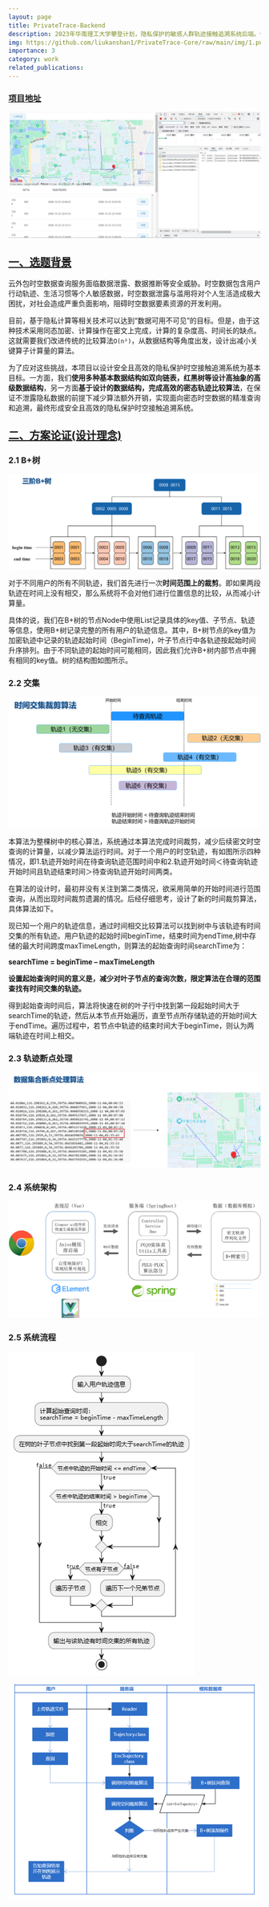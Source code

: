 ```yaml
---
layout: page
title: PrivateTrace-Backend
description: 2023年华南理工大学攀登计划，隐私保护的敏感人群轨迹接触追溯系统后端。使用SpringBoot框架和百度地图API开发，自定义B+树索引模拟数据库。
img: https://github.com/liukanshan1/PrivateTrace-Core/raw/main/img/1.png?raw=true
importance: 3
category: work
related_publications:
---
```


### [项目地址](https://github.com/SCUT-CS/PrivateTrace-Backend)

![系统界面](https://github.com/SCUT-CS/PrivateTrace-Backend/blob/main/img/4.png?raw=true)

## [**一、选题背景**](https://github.com/liukanshan1/PrivateTrace-Core#一选题背景)

云外包时空数据查询服务面临数据泄露、数据推断等安全威胁。时空数据包含用户行动轨迹、生活习惯等个人敏感数据，时空数据泄露与滥用将对个人生活造成极大困扰，对社会造成严重负面影响，阻碍时空数据要素资源的开发利用。

目前，基于隐私计算等相关技术可以达到“数据可用不可见”的目标。但是，由于这种技术采用同态加密、计算操作在密文上完成，计算的复杂度高、时间长的缺点。这就需要我们改进传统的比较算法`O(n²)`，从数据结构等角度出发，设计出减小关键算子计算量的算法。

为了应对这些挑战，本项目以设计安全且高效的隐私保护时空接触追溯系统为基本目标。一方面，我们**使用多种基本数据结构如双向链表，红黑树等设计高抽象的高级数据结构**，另一方面**基于设计的数据结构，完成高效的密态轨迹比较算法**，在保证不泄露隐私数据的前提下减少算法额外开销，实现面向密态时空数据的精准查询和追溯，最终形成安全且高效的隐私保护时空接触追溯系统。

## [**二、方案论证(设计理念)**](https://github.com/liukanshan1/PrivateTrace-Core#二方案论证设计理念)

### **2.1** **B+树**

![B+树示意图](https://github.com/SCUT-CS/PrivateTrace-Backend/blob/main/img/1.png?raw=true)

对于不同用户的所有不同轨迹，我们首先进行一次**时间范围上的裁剪**。即如果两段轨迹在时间上没有相交，那么系统将不会对他们进行位置信息的比较，从而减小计算量。

具体的说，我们在B+树的节点Node中使用List记录具体的key值、子节点、轨迹等信息，使用B+树记录完整的所有用户的轨迹信息。其中，B+树节点的key值为加密轨迹中记录的轨迹起始时间（BeginTime)，叶子节点行中各轨迹按起始时间升序排列。由于不同轨迹的起始时间可能相同，因此我们允许B+树内部节点中拥有相同的key值。树的结构图如图所示。

### **2.2** **交集**

![交集示意图](https://github.com/SCUT-CS/PrivateTrace-Backend/blob/main/img/2.png?raw=true)

本算法为整棵树中的核心算法，系统通过本算法完成时间裁剪，减少后续密文时空查询的计算量，以减少算法运行时间。对于一个用户的时空轨迹，有如图所示四种情况，即1.轨迹开始时间在待查询轨迹范围时间中和2.轨迹开始时间＜待查询轨迹开始时间且轨迹结束时间＞待查询轨迹开始时间两类。

在算法的设计时，最初并没有关注到第二类情况，欲采用简单的开始时间进行范围查询，从而出现时间裁剪遗漏的情况。后经仔细思考，设计了新的时间裁剪算法，具体算法如下。

现已知一个用户的轨迹信息，通过时间相交比较算法可以找到树中与该轨迹有时间交集的所有轨迹。用户轨迹的起始时间beginTime，结束时间为endTime,树中存储的最大时间跨度maxTimeLength，则算法的起始查询时间searchTime为：

**searchTime = beginTime – maxTimeLength**

  **设置起始查询时间的意义是，减少对叶子节点的查询次数，限定算法在合理的范围查找有时间交集的轨迹。**

  得到起始查询时间后，算法将快速在树的叶子行中找到第一段起始时间大于searchTime的轨迹，然后从本节点开始遍历，直至节点所存储轨迹的开始时间大于endTime。遍历过程中，若节点中轨迹的结束时间大于beginTime，则认为两端轨迹在时间上相交。

### **2.3** **轨迹断点处理**

![轨迹断点处理示意图](https://github.com/SCUT-CS/PrivateTrace-Backend/blob/main/img/3.png?raw=true)

### **2.4** **系统架构**

![系统架构](https://github.com/SCUT-CS/PrivateTrace-Backend/blob/main/img/5.png?raw=true)

### **2.5** **系统流程**

![流程1](https://github.com/SCUT-CS/PrivateTrace-Backend/blob/main/img/7.png?raw=true)

![流程](https://github.com/SCUT-CS/PrivateTrace-Backend/blob/main/img/6.png?raw=true)
